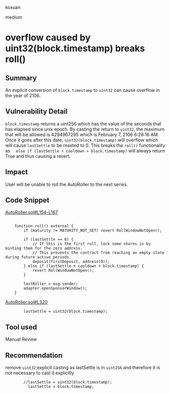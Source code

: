 koxuan

medium

# overflow caused by uint32(block.timestamp) breaks roll()

## Summary
An explicit conversion of `block.timestamp` to `uint32` can cause overflow in the year of 2106.
## Vulnerability Detail
`block.timestamp` returns a uint256 which has the value of the seconds that has elapsed since unix epoch. By casting the return to `uint32`, the maximum that will be allowed is 4294967295 which is February 7, 2106 6:28:16 AM. Once it goes after this date,  `uint32(block.timestamp)` will overflow which will cause `lastSettle` to be reseted to 0. This breaks the `roll()` functionality as   `  else if (lastSettle + cooldown > block.timestamp)` will always return True and thus causing a revert.

## Impact
User will be unable to roll the AutoRoller to the next series.


## Code Snippet
[AutoRoller.sol#L154-L167](https://github.com/sherlock-audit/2022-11-sense/blob/main/contracts/src/AutoRoller.sol#L154-L167)
```solidity

    function roll() external {
        if (maturity != MATURITY_NOT_SET) revert RollWindowNotOpen();

        if (lastSettle == 0) {
            // If this is the first roll, lock some shares in by minting them for the zero address.
            // This prevents the contract from reaching an empty state during future active periods.
            deposit(firstDeposit, address(0));
        } else if (lastSettle + cooldown > block.timestamp) {
            revert RollWindowNotOpen();
        }

        lastRoller = msg.sender;
        adapter.openSponsorWindow();
    }
```


[AutoRoller.sol#L320](https://github.com/sherlock-audit/2022-11-sense/blob/main/contracts/src/AutoRoller.sol#L320)

```solidity
        lastSettle = uint32(block.timestamp);
```

## Tool used
Manual Review

## Recommendation
remove `uint32` explicit casting as lastSettle is in `uint256` and therefore it is not necessary to cast it explicitly
```solidity
        //lastSettle = uint32(block.timestamp);
          lastSettle = block.timestamp;
```